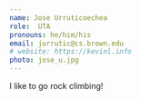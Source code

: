 ```yaml
---
name: Jose Urruticoechea
role:  UTA
pronouns: he/him/his
email: jurrutic@cs.brown.edu
# website: https://kevinl.info
photo: jose_u.jpg
---
```


I like to go rock climbing!
